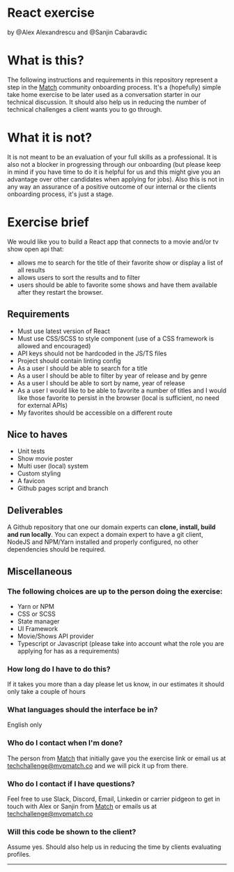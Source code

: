 # React exercise

by @Alex Alexandrescu and @Sanjin Cabaravdic 

# What is this?

The following instructions and requirements in this repository represent a step in the [Match](https://mvpmatch.co) community onboarding process. It's a (hopefully) simple take home exercise to be later used as a conversation starter in our technical discussion. It should also help us in reducing the number of technical challenges a client wants you to go through.

# What it is not?

It is not meant to be an evaluation of your full skills as a professional. It is also not a blocker in progressing through our onboarding (but please keep in mind if you have time to do it is helpful for us and this might give you an advantage over other candidates when applying for jobs). Also this is not in any way an assurance of a positive outcome of our internal or the clients onboarding process, it's just a stage.

# Exercise brief

We would like you to build a React app that connects to a movie and/or tv show open api that:

- allows me to search for the title of their favorite show or display a list of all results
- allows users to sort the results and to filter
- users should be able to favorite some shows and have them available after they restart the browser.

## Requirements

- Must use latest version of React
- Must use CSS/SCSS to style component (use of a CSS framework is allowed and encouraged)
- API keys should not be hardcoded in the JS/TS files
- Project should contain linting config
- As a user I should be able to search for a title
- As a user I should be able to filter by year of release and by genre
- As a user I should be able to sort by name, year of release
- As a user I would like to be able to favorite a number of titles and I would like those favorite to persist in the browser (local is sufficient, no need for external APIs)
- My favorites should be accessible on a different route

## Nice to haves

- Unit tests
- Show movie poster
- Multi user (local) system
- Custom styling
- A favicon
- Github pages script and branch

## Deliverables

A Github repository that one our domain experts can **clone, install, build and run locally**. You can expect a domain expert to have a git client, NodeJS and NPM/Yarn installed and properly configured, no other dependencies should be required.

## Miscellaneous

### The following choices are up to the person doing the exercise:

- Yarn or NPM
- CSS or SCSS
- State manager
- UI Framework
- Movie/Shows API provider
- Typescript or Javascript (please take into account what the role you are applying for has as a requirements)

### How long do I have to do this?

If it takes you more than a day please let us know, in our estimates it should only take a couple of hours

### What languages should the interface be in?

English only

### Who do I contact when I'm done?

The person from [Match](https://mvpmatch.co) that initially gave you the exercise link or email us at techchallenge@mvpmatch.co and we will pick it up from there.

### Who do I contact if I have questions?

Feel free to use Slack, Discord, Email, Linkedin or carrier pidgeon to get in touch with Alex or Sanjin from [Match](https://mvpmatch.co) or emails us at techchallenge@mvpmatch.co

### Will this code be shown to the client?

Assume yes. Should also help us in reducing the time by clients evaluating profiles.

---
